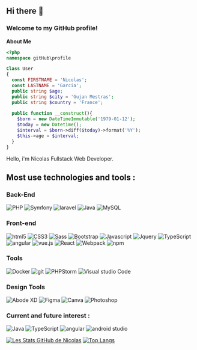 ## Hi there 👋 
### Welcome to my GitHub profile!

**About Me**
```php
<?php
namespace gitHub\profile

Class User
{
  const FIRSTNAME = 'Nicolas';
  const LASTNAME = 'Garcia';
  public string $age;
  public string $city = 'Gujan Mestras';
  public string $country = 'France';
  
  public function __construct(){
    $born = new DateTimeImmutable('1979-01-12');
    $today = new Datetime();
    $interval = $born->diff($today)->format('%Y');
    $this->age = $interval;
  }
}
```
Hello, i'm Nicolas Fullstack Web Developer. 
## Most use technologies and tools : 

### Back-End
<p>
<img alt="PHP" src="https://img.shields.io/badge/PHP-777BB4?style=for-the-badge&logo=php&logoColor=white" />
<img alt="Symfony" src="https://img.shields.io/badge/connect-%2300843e.svg?style=for-the-badge&logo=symfony&logoColor=white" />
<img alt="laravel" src="https://img.shields.io/badge/Laravel-FF2D20?style=for-the-badge&logo=laravel&logoColor=white" />
<img alt="Java" src="https://img.shields.io/badge/Java-ED8B00?style=for-the-badge&logo=java&logoColor=white" />
<img alt="MySQL" src="https://img.shields.io/badge/MySQL-00000F?style=for-the-badge&logo=mysql&logoColor=white" />
</p>

### Front-end

<p>  
  <img alt="html5" src="https://img.shields.io/badge/-HTML5-E34F26?style=flat-square&logo=html5&logoColor=white" />
  <img alt="CSS3" src="https://img.shields.io/badge/CSS-239120?&style=for-the-badge&logo=css3&logoColor=white" />
  <img alt="Sass" src="https://img.shields.io/badge/-Sass-CC6699?style=flat-square&logo=sass&logoColor=white" />
  <img alt="Bootstrap" src="https://img.shields.io/badge/Bootstrap-563D7C?style=for-the-badge&logo=bootstrap&logoColor=white" />
  <img alt="Javascript" src="https://img.shields.io/badge/JavaScript-F7DF1E?style=for-the-badge&logo=javascript&logoColor=black" />
  <img alt="Jquery" src="https://img.shields.io/badge/jQuery-0769AD?style=for-the-badge&logo=jquery&logoColor=white" />  
  <img alt="TypeScript" src="https://img.shields.io/badge/-TypeScript-007ACC?style=flat-square&logo=typescript&logoColor=white" />  
  <img alt="angular" src="https://img.shields.io/badge/-Angular-DD0031?style=flat-square&logo=angular&logoColor=white" />
  <img alt="vue.js" src="https://img.shields.io/badge/Vue.js-35495E?style=for-the-badge&logo=vue.js&logoColor=4FC08D" />
  <img alt="React" src="https://img.shields.io/badge/-React-45b8d8?style=flat-square&logo=react&logoColor=white" />
  <img alt="Webpack" src="https://img.shields.io/badge/-Webpack-8DD6F9?style=flat-square&logo=webpack&logoColor=white" />  
  <img alt="npm" src="https://img.shields.io/badge/-NPM-CB3837?style=flat-square&logo=npm&logoColor=white" />   
</p>

### Tools
 <img alt="Docker" src="https://img.shields.io/badge/-Docker-46a2f1?style=flat-square&logo=docker&logoColor=white" />
 <img alt="git" src="https://img.shields.io/badge/-Git-F05032?style=flat-square&logo=git&logoColor=white" />
 <img alt="PHPStorm" src="http://img.shields.io/badge/-PHPStorm-181717?style=for-the-badge&logo=phpstorm&logoColor=white" /> 
 <img alt="Visual studio Code" src="https://img.shields.io/badge/Visual_Studio_Code-0078D4?style=for-the-badge&logo=visual%20studio%20code&logoColor=white" />
 

 
### Design Tools
 <img alt="Abode XD" src="https://img.shields.io/badge/Adobe%20XD-470137?style=for-the-badge&logo=Adobe%20XD&logoColor=#FF61F6" />
 <img alt="Figma" src="https://img.shields.io/badge/Figma-F24E1E?style=for-the-badge&logo=figma&logoColor=white" />
 <img alt="Canva" src="https://img.shields.io/badge/Canva-%2300C4CC.svg?&style=for-the-badge&logo=Canva&logoColor=white" />
 <img alt="Photoshop" src="https://img.shields.io/badge/Adobe%20Photoshop-31A8FF?style=for-the-badge&logo=Adobe%20Photoshop&logoColor=black" />
 
### Current and future interest : 
<img alt="Java" src="https://img.shields.io/badge/Java-ED8B00?style=for-the-badge&logo=java&logoColor=white" />
<img alt="TypeScript" src="https://img.shields.io/badge/-TypeScript-007ACC?style=flat-square&logo=typescript&logoColor=white" />
<img alt="angular" src="https://img.shields.io/badge/-Angular-DD0031?style=flat-square&logo=angular&logoColor=white" />
<img alt="android studio" src="https://img.shields.io/badge/Android_Studio-3DDC84?style=for-the-badge&logo=android-studio&logoColor=white" />

[![Les Stats GitHub de Nicolas](https://github-readme-stats.vercel.app/api?username=NicolasGarciaCdl)](https://github.com/nicolasgarciacdl/github-readme-stats)
[![Top Langs](https://github-readme-stats.vercel.app/api/top-langs/?username=nicolasgarciacdl)](https://github.com/nicolasgarciacdl/github-readme-stats)


<!--
**NicolasGarciaCdl/NicolasGarciaCdl** is a ✨ _special_ ✨ repository because its `README.md` (this file) appears on your GitHub profile.

Here are some ideas to get you started:

- 🔭 I’m currently working on ...
- 🌱 I’m currently learning ...
- 👯 I’m looking to collaborate on ...
- 🤔 I’m looking for help with ...
- 💬 Ask me about ...
- 📫 How to reach me: ...
- 😄 Pronouns: ...
- ⚡ Fun fact: ...
-->
